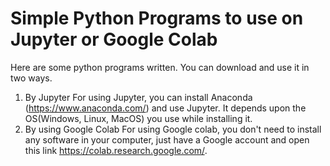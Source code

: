 # Simple Python Programs to use on Jupyter or Google Colab 
Here are some python programs written. You can download and use it in two ways. 
1) By Jupyter
  For using Jupyter, you can install Anaconda (https://www.anaconda.com/) and use Jupyter. It depends upon the OS(Windows, Linux, MacOS) you use while installing it. 
2) By using Google Colab
  For using Google colab, you don't need to install any software in your computer, just have a Google account and open this link https://colab.research.google.com/.
